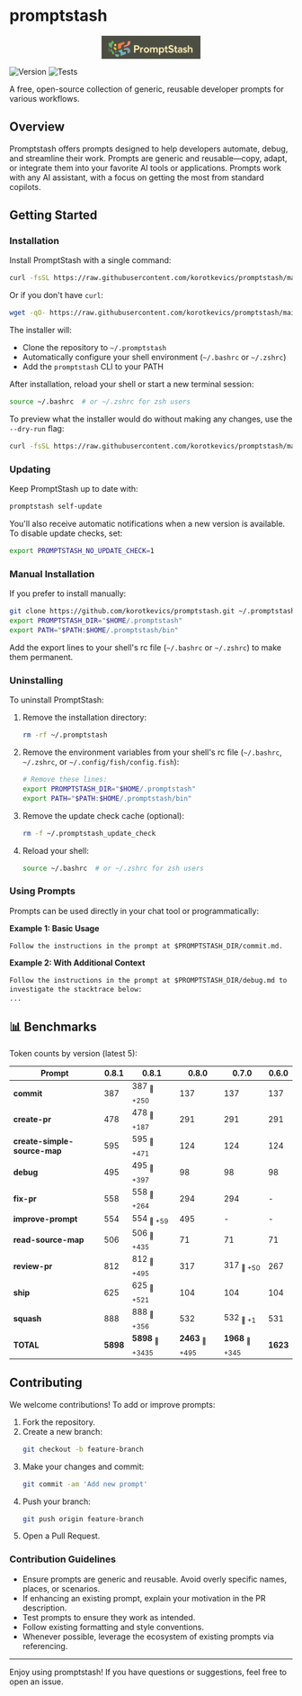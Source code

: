 # promptstash

<div style="display: flex; justify-content: center; align-items: center; width: 100%;">
  <img src="static/logo.png" alt="Promptstash Logo" style="width:35%;height:35%;object-fit:contain;" />
</div>


![Version](https://img.shields.io/github/v/release/korotkevics/promptstash)
![Tests](https://github.com/korotkevics/promptstash/actions/workflows/test.yml/badge.svg)

A free, open-source collection of generic, reusable developer prompts for various workflows.

## Overview

Promptstash offers prompts designed to help developers automate, debug, and streamline their work. Prompts are generic and reusable—copy, adapt, or integrate them into your favorite AI tools or applications. Prompts work with any AI assistant, with a focus on getting the most from standard copilots.

## Getting Started

### Installation

Install PromptStash with a single command:

```bash
curl -fsSL https://raw.githubusercontent.com/korotkevics/promptstash/main/install.sh | bash
```

Or if you don't have `curl`:

```bash
wget -qO- https://raw.githubusercontent.com/korotkevics/promptstash/main/install.sh | bash
```

The installer will:
- Clone the repository to `~/.promptstash`
- Automatically configure your shell environment (`~/.bashrc` or `~/.zshrc`)
- Add the `promptstash` CLI to your PATH

After installation, reload your shell or start a new terminal session:

```bash
source ~/.bashrc  # or ~/.zshrc for zsh users
```

To preview what the installer would do without making any changes, use the `--dry-run` flag:

```bash
curl -fsSL https://raw.githubusercontent.com/korotkevics/promptstash/main/install.sh | bash -s -- --dry-run
```

### Updating

Keep PromptStash up to date with:

```bash
promptstash self-update
```

You'll also receive automatic notifications when a new version is available. To disable update checks, set:

```bash
export PROMPTSTASH_NO_UPDATE_CHECK=1
```

### Manual Installation

If you prefer to install manually:

```bash
git clone https://github.com/korotkevics/promptstash.git ~/.promptstash
export PROMPTSTASH_DIR="$HOME/.promptstash"
export PATH="$PATH:$HOME/.promptstash/bin"
```

Add the export lines to your shell's rc file (`~/.bashrc` or `~/.zshrc`) to make them permanent.

### Uninstalling

To uninstall PromptStash:

1. Remove the installation directory:
   ```bash
   rm -rf ~/.promptstash
   ```

2. Remove the environment variables from your shell's rc file (`~/.bashrc`, `~/.zshrc`, or `~/.config/fish/config.fish`):
   ```bash
   # Remove these lines:
   export PROMPTSTASH_DIR="$HOME/.promptstash"
   export PATH="$PATH:$HOME/.promptstash/bin"
   ```

3. Remove the update check cache (optional):
   ```bash
   rm -f ~/.promptstash_update_check
   ```

4. Reload your shell:
   ```bash
   source ~/.bashrc  # or ~/.zshrc for zsh users
   ```

### Using Prompts

Prompts can be used directly in your chat tool or programmatically:

**Example 1: Basic Usage**

```text
Follow the instructions in the prompt at $PROMPTSTASH_DIR/commit.md.
```

**Example 2: With Additional Context**

```text
Follow the instructions in the prompt at $PROMPTSTASH_DIR/debug.md to investigate the stacktrace below:
...
```

## 📊 Benchmarks

Token counts by version (latest 5):

| Prompt | **0.8.1** | **0.8.1** | **0.8.0** | **0.7.0** | **0.6.0** |
|---|---|---|---|---|---|
| **commit** | 387 | 387 <sub>🔴 +250</sub> | 137 | 137 | 137 |
| **create-pr** | 478 | 478 <sub>🔴 +187</sub> | 291 | 291 | 291 |
| **create-simple-source-map** | 595 | 595 <sub>🔴 +471</sub> | 124 | 124 | 124 |
| **debug** | 495 | 495 <sub>🔴 +397</sub> | 98 | 98 | 98 |
| **fix-pr** | 558 | 558 <sub>🔴 +264</sub> | 294 | 294 | - |
| **improve-prompt** | 554 | 554 <sub>🔴 +59</sub> | 495 | - | - |
| **read-source-map** | 506 | 506 <sub>🔴 +435</sub> | 71 | 71 | 71 |
| **review-pr** | 812 | 812 <sub>🔴 +495</sub> | 317 | 317 <sub>🔴 +50</sub> | 267 |
| **ship** | 625 | 625 <sub>🔴 +521</sub> | 104 | 104 | 104 |
| **squash** | 888 | 888 <sub>🔴 +356</sub> | 532 | 532 <sub>🔴 +1</sub> | 531 |
| **TOTAL** | **5898** | **5898** <sub>🔴 +3435</sub> | **2463** <sub>🔴 +495</sub> | **1968** <sub>🔴 +345</sub> | **1623** |


## Contributing

We welcome contributions! To add or improve prompts:

1. Fork the repository.
2. Create a new branch:
   ```zsh
   git checkout -b feature-branch
   ```
3. Make your changes and commit:
   ```zsh
   git commit -am 'Add new prompt'
   ```
4. Push your branch:
   ```zsh
   git push origin feature-branch
   ```
5. Open a Pull Request.

### Contribution Guidelines

- Ensure prompts are generic and reusable. Avoid overly specific names, places, or scenarios.
- If enhancing an existing prompt, explain your motivation in the PR description.
- Test prompts to ensure they work as intended.
- Follow existing formatting and style conventions.
- Whenever possible, leverage the ecosystem of existing prompts via referencing.

---

Enjoy using promptstash! If you have questions or suggestions, feel free to open an issue.
